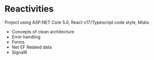 # Reactivities

Project using ASP.NET Core 5.0, React v17/Typescript code style, Mobx

* Concepts of clean architecture
* Error handling
* Forms
* Net EF Related data
* SignalR
